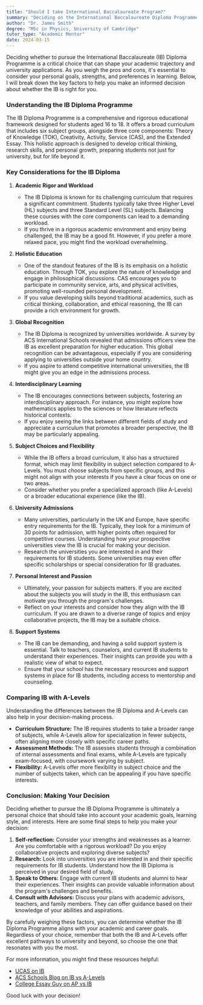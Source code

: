 ```yaml
---
title: "Should I take International Baccalaureate Program?"
summary: "Deciding on the International Baccalaureate Diploma Programme can impact your academic path. Consider your goals and learning style to make the right choice."
author: "Dr. James Smith"
degree: "MSc in Physics, University of Cambridge"
tutor_type: "Academic Mentor"
date: 2024-03-15
---
```


Deciding whether to pursue the International Baccalaureate (IB) Diploma Programme is a critical choice that can shape your academic trajectory and university applications. As you weigh the pros and cons, it's essential to consider your personal goals, strengths, and preferences in learning. Below, I will break down the key factors to help you make an informed decision about whether the IB is right for you.

### Understanding the IB Diploma Programme

The IB Diploma Programme is a comprehensive and rigorous educational framework designed for students aged 16 to 18. It offers a broad curriculum that includes six subject groups, alongside three core components: Theory of Knowledge (TOK), Creativity, Activity, Service (CAS), and the Extended Essay. This holistic approach is designed to develop critical thinking, research skills, and personal growth, preparing students not just for university, but for life beyond it.

### Key Considerations for the IB Diploma

1. **Academic Rigor and Workload**
   - The IB Diploma is known for its challenging curriculum that requires a significant commitment. Students typically take three Higher Level (HL) subjects and three Standard Level (SL) subjects. Balancing these courses with the core components can lead to a demanding workload.
   - If you thrive in a rigorous academic environment and enjoy being challenged, the IB may be a good fit. However, if you prefer a more relaxed pace, you might find the workload overwhelming.

2. **Holistic Education**
   - One of the standout features of the IB is its emphasis on a holistic education. Through TOK, you explore the nature of knowledge and engage in philosophical discussions. CAS encourages you to participate in community service, arts, and physical activities, promoting well-rounded personal development.
   - If you value developing skills beyond traditional academics, such as critical thinking, collaboration, and ethical reasoning, the IB can provide a rich environment for growth.

3. **Global Recognition**
   - The IB Diploma is recognized by universities worldwide. A survey by ACS International Schools revealed that admissions officers view the IB as excellent preparation for higher education. This global recognition can be advantageous, especially if you are considering applying to universities outside your home country.
   - If you aspire to attend competitive international universities, the IB might give you an edge in the admissions process.

4. **Interdisciplinary Learning**
   - The IB encourages connections between subjects, fostering an interdisciplinary approach. For instance, you might explore how mathematics applies to the sciences or how literature reflects historical contexts.
   - If you enjoy seeing the links between different fields of study and appreciate a curriculum that promotes a broader perspective, the IB may be particularly appealing.

5. **Subject Choices and Flexibility**
   - While the IB offers a broad curriculum, it also has a structured format, which may limit flexibility in subject selection compared to A-Levels. You must choose subjects from specific groups, and this might not align with your interests if you have a clear focus on one or two areas.
   - Consider whether you prefer a specialized approach (like A-Levels) or a broader educational experience (like the IB). 

6. **University Admissions**
   - Many universities, particularly in the UK and Europe, have specific entry requirements for the IB. Typically, they look for a minimum of 30 points for admission, with higher points often required for competitive courses. Understanding how your prospective universities view the IB is crucial for making your decision.
   - Research the universities you are interested in and their requirements for IB students. Some universities may even offer specific scholarships or special consideration for IB graduates.

7. **Personal Interest and Passion**
   - Ultimately, your passion for subjects matters. If you are excited about the subjects you will study in the IB, this enthusiasm can motivate you through the program's challenges.
   - Reflect on your interests and consider how they align with the IB curriculum. If you are drawn to a diverse range of topics and enjoy collaborative projects, the IB may be a suitable choice.

8. **Support Systems**
   - The IB can be demanding, and having a solid support system is essential. Talk to teachers, counselors, and current IB students to understand their experiences. Their insights can provide you with a realistic view of what to expect.
   - Ensure that your school has the necessary resources and support systems in place for IB students, including access to mentorship and counseling.

### Comparing IB with A-Levels

Understanding the differences between the IB Diploma and A-Levels can also help in your decision-making process.

- **Curriculum Structure:** The IB requires students to take a broader range of subjects, while A-Levels allow for specialization in fewer subjects, often aligning more closely with specific career paths.
- **Assessment Methods:** The IB assesses students through a combination of internal assessments and final exams, while A-Levels are typically exam-focused, with coursework varying by subject.
- **Flexibility:** A-Levels offer more flexibility in subject choice and the number of subjects taken, which can be appealing if you have specific interests.

### Conclusion: Making Your Decision

Deciding whether to pursue the IB Diploma Programme is ultimately a personal choice that should take into account your academic goals, learning style, and interests. Here are some final steps to help you make your decision:

1. **Self-reflection:** Consider your strengths and weaknesses as a learner. Are you comfortable with a rigorous workload? Do you enjoy collaborative projects and exploring diverse subjects?
2. **Research:** Look into universities you are interested in and their specific requirements for IB students. Understand how the IB Diploma is perceived in your desired field of study.
3. **Speak to Others:** Engage with current IB students and alumni to hear their experiences. Their insights can provide valuable information about the program's challenges and benefits.
4. **Consult with Advisors:** Discuss your plans with academic advisors, teachers, and family members. They can offer guidance based on their knowledge of your abilities and aspirations.

By carefully weighing these factors, you can determine whether the IB Diploma Programme aligns with your academic and career goals. Regardless of your choice, remember that both the IB and A-Levels offer excellent pathways to university and beyond, so choose the one that resonates with you the most.

For more information, you might find these resources helpful:
- [UCAS on IB](https://www.ucas.com/further-education/post-16-qualifications/qualifications-you-can-take/international-baccalaureate-ib)
- [ACS Schools Blog on IB vs A-Levels](https://www.acs-schools.com/blog/the-latest/news/ib-or-a-levels-which-will-get-you-further/)
- [College Essay Guy on AP vs IB](https://www.collegeessayguy.com/blog/ib-vs-ap)

Good luck with your decision!
    